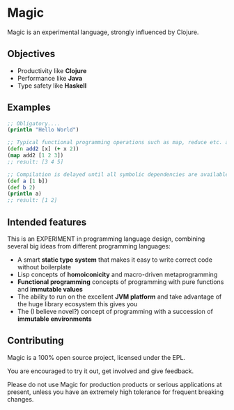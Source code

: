 # Magic

Magic is an experimental language, strongly influenced by Clojure. 

## Objectives

- Productivity like **Clojure**
- Performance like **Java**
- Type safety like **Haskell**

## Examples
```clojure
;; Obligatory....
(println "Hello World")

;; Typical functional programming operations such as map, reduce etc. are available
(defn add2 [x] (+ x 2))
(map add2 [1 2 3])
;; result: [3 4 5]

;; Compilation is delayed until all symbolic dependencies are available 
(def a [1 b])
(def b 2)
(println a)
;; result: [1 2]


```


## Intended features

This is an EXPERIMENT in programming language design, combining several big ideas from different programming languages:

- A smart **static type system** that makes it easy to write correct code without boilerplate
- Lisp concepts of **homoiconicity** and macro-driven metaprogramming
- **Functional programming** concepts of programming with pure functions and **immutable values**
- The ability to run on the excellent **JVM platform** and take advantage of the huge library ecosystem this gives you
- The (I believe novel?) concept of programming with a succession of **immutable environments**

## Contributing

Magic is a 100% open source project, licensed under the EPL.

You are encouraged to try it out, get involved and give feedback.

Please do not use Magic for production products or serious applications at present, unless you have an extremely high tolerance for frequent breaking changes.
